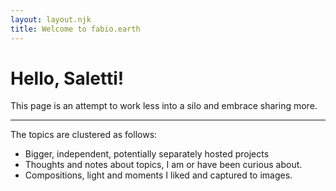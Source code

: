 ```yaml
---
layout: layout.njk
title: Welcome to fabio.earth
---
```


# Hello, Saletti!

This page is an attempt to work less into a silo and embrace sharing more.

---

The topics are clustered as follows:

- Bigger, independent, potentially separately hosted projects
- Thoughts and notes about topics, I am or have been curious about.
- Compositions, light and moments I liked and captured to images.
